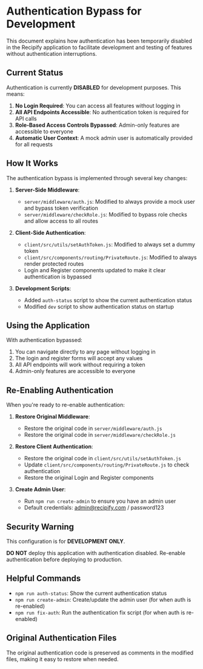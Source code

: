 # Authentication Bypass for Development

This document explains how authentication has been temporarily disabled in the Recipify application to facilitate development and testing of features without authentication interruptions.

## Current Status

Authentication is currently **DISABLED** for development purposes. This means:

1. **No Login Required**: You can access all features without logging in
2. **All API Endpoints Accessible**: No authentication token is required for API calls
3. **Role-Based Access Controls Bypassed**: Admin-only features are accessible to everyone
4. **Automatic User Context**: A mock admin user is automatically provided for all requests

## How It Works

The authentication bypass is implemented through several key changes:

1. **Server-Side Middleware**:
   - `server/middleware/auth.js`: Modified to always provide a mock user and bypass token verification
   - `server/middleware/checkRole.js`: Modified to bypass role checks and allow access to all routes

2. **Client-Side Authentication**:
   - `client/src/utils/setAuthToken.js`: Modified to always set a dummy token
   - `client/src/components/routing/PrivateRoute.js`: Modified to always render protected routes
   - Login and Register components updated to make it clear authentication is bypassed

3. **Development Scripts**:
   - Added `auth-status` script to show the current authentication status
   - Modified `dev` script to show authentication status on startup

## Using the Application

With authentication bypassed:

1. You can navigate directly to any page without logging in
2. The login and register forms will accept any values
3. All API endpoints will work without requiring a token
4. Admin-only features are accessible to everyone

## Re-Enabling Authentication

When you're ready to re-enable authentication:

1. **Restore Original Middleware**:
   - Restore the original code in `server/middleware/auth.js`
   - Restore the original code in `server/middleware/checkRole.js`

2. **Restore Client Authentication**:
   - Restore the original code in `client/src/utils/setAuthToken.js`
   - Update `client/src/components/routing/PrivateRoute.js` to check authentication
   - Restore the original Login and Register components

3. **Create Admin User**:
   - Run `npm run create-admin` to ensure you have an admin user
   - Default credentials: admin@recipify.com / password123

## Security Warning

This configuration is for **DEVELOPMENT ONLY**. 

**DO NOT** deploy this application with authentication disabled. Re-enable authentication before deploying to production.

## Helpful Commands

- `npm run auth-status`: Show the current authentication status
- `npm run create-admin`: Create/update the admin user (for when auth is re-enabled)
- `npm run fix-auth`: Run the authentication fix script (for when auth is re-enabled)

## Original Authentication Files

The original authentication code is preserved as comments in the modified files, making it easy to restore when needed. 